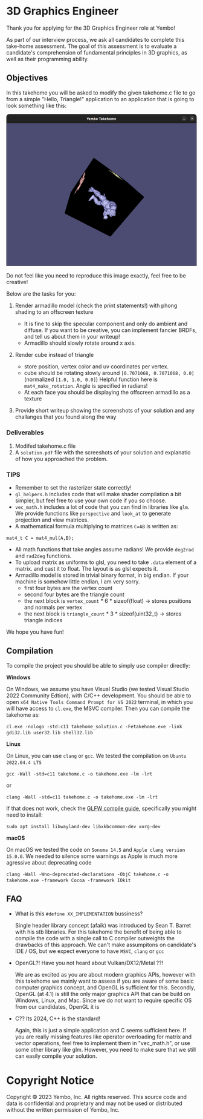 # 3D Graphics Engineer

Thank you for applying for the 3D Graphics Engineer role at Yembo!

As part of our interview process, we ask all candidates to complete this 
take-home assessment. The goal of this assessment is to evaluate a candidate's 
comprehension of fundamental principles in 3D graphics, as well as their 
programming ability.

## Objectives
In this takehome you will be asked to modify the given takehome.c file to go
from a simple "Hello, Triangle!" application to an application that is going to
look something like this:

![Example](data/example.png)

Do not feel like you need to reproduce this image exactly, feel free to be creative!


Below are the tasks for you:
1. Render armadillo model (check the print statements!) with phong shading to an offscreen texture
    - It is fine to skip the specular component and only do ambient and diffuse. 
      If you want to be creative, you can implement fancier BRDFs, and tell us about
      them in your writeup!
    - Armadillo should slowly rotate around x axis.

2. Render cube instead of triangle
    - store position, vertex color and uv coordinates per vertex.
    - cube should be rotating slowly around `[0.7071068, 0.7071068, 0.0]` (normalized `[1.0, 1.0, 0.0]`)
      Helpful function here is `mat4_make_rotation`. Angle is specified in radians!
    - At each face you should be displaying the offscreen armadillo as a texture

3. Provide short writeup showing the screenshots of your solution and any challanges
  that you found along the way

### Deliverables

1. Modifed takehome.c file
2. A `solution.pdf` file with the screeshots of your solution and explanatio of
how you approached the problem.

### TIPS
- Remember to set the rasterizer state correctly!
- `gl_helpers.h` includes code that will make shader compilation a bit simpler, but feel free to use your own code if you so choose.
- `vec_math.h` includes a lot of code that you can find in libraries like `glm`. 
  We provide functions like `perspective` and `look_at` to generate projection and view matrices.
- A mathematical formula multiplying to matrices `C=AB` is written as:
```
mat4_t C = mat4_mul(A,B);
```
- All math functions that take angles assume radians! We provide `deg2rad` and `rad2deg` functions.
- To upload matrix as uniforms to glsl, you need to take `.data` element of a matrix.
and cast it to float. The layout is as glsl expects it.
- Armadillo model is stored in trivial binary format, in big endian. If your machine is somehow little endian, I am very sorry. 
    - first four bytes are the vertex count
    - second four bytes are the triangle count 
    - the next block is `vertex_count` * 6 * sizeof(float)  -> stores positions and normals per vertex
    - the next block is `triangle_count` * 3 * sizeof(uint32_t) -> stores triangle indices

We hope you have fun!

## Compilation
To compile the project you should be able to simply use compiler directly:

**Windows**

On Windows, we assume you have Visual Studio (we tested Visual Studio 2022 Community Edtion), with C/C++ development. You should be able to open `x64 Native Tools Command Prompt for VS 2022` terminal, in which you will have
access to `cl.exe`, the MSVC compiler. Then you can compile the takehome as:
```
cl.exe -nologo -std:c11 takehome_solution.c -Fetakehome.exe -link gdi32.lib user32.lib shell32.lib
```

**Linux**

On Linux, you can use `clang` or `gcc`. We tested the compilation on `Ubuntu 2022.04.4 LTS` 
```
gcc -Wall -std=c11 takehome.c -o takehome.exe -lm -lrt
```
or

```
clang -Wall -std=c11 takehome.c -o takehome.exe -lm -lrt
```
If that does not work, check the [GLFW compile guide](https://www.glfw.org/docs/latest/compile_guide.html), specifically you might need 
to install:
```
sudo apt install libwayland-dev libxkbcommon-dev xorg-dev
```

**macOS**

On macOS we tested the code on `Sonoma 14.5` and `Apple clang version 15.0.0`. We needed to silence some warnings 
as Apple is much more agressive about deprecating code
```
clang -Wall -Wno-deprecated-declarations -ObjC takehome.c -o takehome.exe -framework Cocoa -framework IOkit
```

## FAQ
- What is this `#define XX_IMPLEMENTATION` bussiness?

     Single header library concept (afaik) was introduced by Sean T. Barret with
     his stb libraries. For this takehome the benefit of being able to compile
     the code with a single call to C compiler outweights the drawbacks of this
     approach. We can't make assumpitons on candidate's IDE / OS, but we 
     expect everyone to have `MSVC`, `clang` or `gcc` 

- OpenGL?! Have you not heard about Vulkan/DX12/Metal ??!

     We are as excited as you are about modern graphics APIs, however with
     this takehome we mainly want to assess if you are aware of some basic 
     computer graphics concept, and OpenGL is sufficient for this.
     Secondly, OpenGL (at 4.1) is still the only major graphics API that can
     be build on Windows, Linux, and Mac. Since we do not want to require 
     specific OS from our candidates, OpenGL it is

- C?? Its 2024, C++ is the standard!

     Again, this is just a simple application and C seems sufficient here.
     If you are really missing features like operator overloading for matrix 
     and vector operations, feel free to implement them in "vec_math.h", or use some other library like glm. However, you need to make sure that we still can easily compile your solution.

# Copyright Notice
Copyright © 2023 Yembo, Inc. All rights reserved. This source code and data is confidential and proprietary and may not be used or distributed without the written permission of Yembo, Inc.
